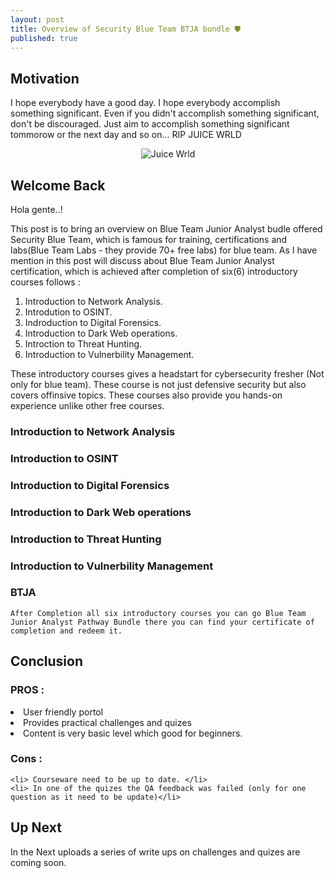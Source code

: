 ```yaml
---
layout: post
title: Overview of Security Blue Team BTJA bundle 🛡️
published: true
---
```


## Motivation
I hope everybody have a good day. I hope everybody accomplish something significant. Even if you didn't accomplish something significant, don't be discouraged. Just aim to accomplish something significant tommorow or the next day and so on...
RIP JUICE WRLD
<div style="text-align:center;"> 
  <img src="https://upload.wikimedia.org/wikipedia/commons/thumb/c/cd/Juice_Wrld_VMAs.png/255px-Juice_Wrld_VMAs.png" alt="Juice Wrld">
</div>

## Welcome Back
Hola gente..!

<p>
This post is to bring an overview on Blue Team Junior Analyst budle offered Security Blue Team, which is famous for training, certifications and labs(Blue Team Labs - they provide 70+ free labs) for blue team. As I have mention in this post will discuss about Blue Team Junior Analyst certification, which is achieved after completion of six(6) introductory courses follows :

1. Introduction to Network Analysis.
2. Introdution to OSINT.
3. Indroduction to Digital Forensics.
4. Introduction to Dark Web operations.
5. Introction to Threat Hunting.
6. Introduction to Vulnerbility Management.

These introductory courses gives a headstart for cybersecurity fresher (Not only for blue team). These course is not just defensive security but also covers offinsive topics. These courses also provide you hands-on experience unlike other free courses.  

### Introduction to Network Analysis
### Introduction to OSINT
### Introduction to Digital Forensics
### Introduction to Dark Web operations
### Introduction to Threat Hunting
### Introduction to Vulnerbility Management

### BTJA
    After Completion all six introductory courses you can go Blue Team Junior Analyst Pathway Bundle there you can find your certificate of completion and redeem it.
</p>

## Conclusion
  ### PROS :
   <li> User friendly portol</li>
   <li>Provides practical challenges and quizes</li>
   <li> Content is very basic level which good for beginners.</li>
 
  ### Cons :
    <li> Courseware need to be up to date. </li>
    <li> In one of the quizes the QA feedback was failed (only for one question as it need to be update)</li>

## Up Next

In the Next uploads a series of write ups on challenges and quizes are coming soon.